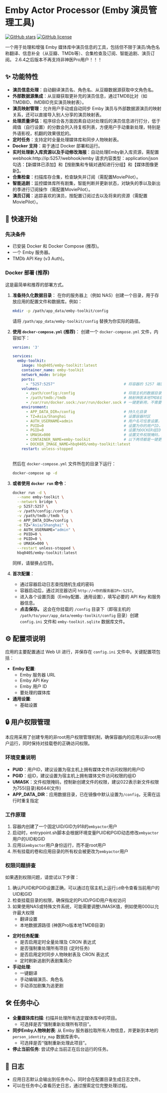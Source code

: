# Emby Actor Processor (Emby 演员管理工具)

[![GitHub stars](https://img.shields.io/github/stars/hbq0405/emby-toolkit.svg?style=social&label=Star)](https://github.com/hbq0405/emby-toolkit)
[![GitHub license](https://img.shields.io/github/license/hbq0405/emby-toolkit.svg)](https://github.com/hbq0405/emby-toolkit/blob/main/LICENSE)
<!-- 你可以添加更多的徽章，例如构建状态、Docker Hub 拉取次数等 -->

一个用于处理和增强 Emby 媒体库中演员信息的工具，包括但不限于演员/角色名称翻译、信息补全（从豆瓣、TMDb等）、合集检查及订阅、智能追剧、演员订阅。
2.6.4之后版本不再支持非神医Pro用户！！！
## ✨ 功能特性

*   **演员信息处理**：自动翻译演员名、角色名、从豆瓣数据源获取中文角色名。
*   **外部数据源集成**：从豆瓣获取更补充的演员信息，通过TMDB比对（如TMDBID、IMDBID充实演员映射表）。
*   **演员映射管理**：允许用户手动或自动同步 Emby 演员与外部数据源演员的映射关系，还可以直接导入别人分享的演员映射表。
*   **处理质量评估**：程序综合各方面因素自动对处理后的演员信息进行打分，低于阈值（自行设置）的分数会列入待复核列表，方便用户手动重新处理，特别是外语影视，机翻的效果很尬的。
*   **定时任务**：支持定时全量处理媒体库和同步人物映射表。
*   **Docker 支持**：易于通过 Docker 部署和运行。
*   **实时处理新入库资源以及手动修改海报**：自动处理Emby新入库资源，需配置webhook:http://ip:5257/webhook/emby 请求内容类型：application/json 勾选：【新媒体已添加】和【按剧集和专辑对通知进行分组】和【媒体图像更新】。
*   **合集检查**：扫描库存合集，检查缺失并订阅（需配置MoviePilot）。
*   **智能追剧**：监控媒体库所有剧集，智能判断并更新状态，对缺失的季以及新出的季进行订阅操作（需配置MoviePilot）。
*   **演员订阅**：追踪喜欢的演员，按配置订阅过去以及将来的资源（需配置MoviePilot）。


## 🚀 快速开始

### 先决条件

*   已安装 Docker 和 Docker Compose (推荐)。
*   一个 Emby 服务器。
*   TMDb API Key (v3 Auth)。

### Docker 部署 (推荐)

这是最简单和推荐的部署方式。

1.  **准备持久化数据目录**：
    在你的服务器上（例如 NAS）创建一个目录，用于存放应用的配置文件和数据库。例如：
    ```bash
    mkdir -p /path/app_data/emby-toolkit/config
    ```
    请将 `/path/app_data/emby-toolkit/config` 替换为你实际的路径。

2.  **使用 `docker-compose.yml` (推荐)**：
    创建一个 `docker-compose.yml` 文件，内容如下：

    ```yaml
    version: '3'

    services:
      emby-toolkit:
        image: hbq0405/emby-toolkit:latest 
        container_name: emby-toolkit
        network_mode: bridge
        ports:
          - "5257:5257"                               # 将容器的 5257 端口映射到宿主机的 5257 端口 (左边可以改成你希望的宿主机端口)
        volumes:
          - /path/config:/config                      # 将宿主机的数据目录挂载到容器的 /config 目录
          - /path/tmdb:/tmdb                          # 映射神医本地TMDB目录，必须配置
          - /var/run/docker.sock:/var/run/docker.sock # 一键更新用，不需要可以不配置
        environment:
          - APP_DATA_DIR=/config                      # 持久化目录
          - TZ=Asia/Shanghai                          # 设置容器时区
          - AUTH_USERNAME=admin                       # 用户名可任意设置，密码在程序首次运行会生成随机密码打印在日志中
          - PUID=0                                    # 设置为你的用户ID，建议与宿主机用户ID保持一致
          - PGID=0                                    # 设置为DOCKER组ID (一键更新用，‘grep docker /etc/group’可以查询)
          - UMASK=000                                 # 设置文件权限掩码，建议022
          - CONTAINER_NAME=emby-toolkit               # 以下两项都是一键更新用，不需要可以不配置
          - DOCKER_IMAGE_NAME=hbq0405/emby-toolkit:latest
        restart: unless-stopped
        

    ```
    然后在 `docker-compose.yml` 文件所在的目录下运行：
    ```bash
    docker-compose up -d
    ```

3.  **或者使用 `docker run` 命令**：
    ```bash
    docker run -d \
      --name emby-toolkit \
      --network bridge \
      -p 5257:5257 \
      -v /path/config:/config \
      -v /path/tmdb:/tmdb \
      -e APP_DATA_DIR=/config \
      -e TZ="Asia/Shanghai" \
      -e AUTH_USERNAME="admin" \
      -e PUID=0 \
      -e PGID=0 \
      -e UMASK=000 \
      --restart unless-stopped \
      hbq0405/emby-toolkit:latest
    ```
    同样，请替换占位符。

4.  **首次配置**：
    *   通过容器启动日志查找随机生成的密码
    *   容器启动后，通过浏览器访问 `http://<你的服务器IP>:5257`。
    *   进入各个设置页面（Emby配置、通用设置），填写必要的 API Key 和服务器信息。
    *   **点击保存。** 这会在你挂载的 `/config` 目录下（即宿主机的 `/path/to/your/app_data/eemby-toolkit/config` 目录）创建 `config.ini` 文件和 `emby-toolkit.sqlite` 数据库文件。


## ⚙️ 配置项说明

应用的主要配置通过 Web UI 进行，并保存在 `config.ini` 文件中。关键配置项包括：

*   **Emby 配置**:
    *   Emby 服务器 URL
    *   Emby API Key
    *   Emby 用户 ID 
    *   要处理的媒体库
*   **通用设置**:
    *   基础设置

## 🔒 用户权限管理

本应用采用了创建专用的非root用户权限管理机制，确保容器内的应用以非root用户运行，同时保持对挂载卷的正确访问权限。

### 环境变量说明

*   **PUID**：用户ID，建议设置为宿主机上拥有媒体文件访问权限的用户ID
*   **PGID**：组ID，建议设置为宿主机上拥有媒体文件访问权限的组ID
*   **UMASK**：文件权限掩码，控制新创建文件的权限，建议022表示新文件权限为755(目录)和644(文件)
*   **APP_DATA_DIR**：应用数据目录，已在镜像中默认设置为`/config`，无需在运行时重复指定

### 工作原理

1. 容器内创建了一个固定UID/GID为918的`embyactor`用户
2. 启动时，entrypoint.sh脚本会根据环境变量PUID和PGID动态修改`embyactor`用户的UID和GID
3. 应用以`embyactor`用户身份运行，而不是root用户
4. 所有挂载的卷和应用目录的所有权会被更改为`embyactor`用户

### 权限问题排查

如果遇到权限问题，请尝试以下步骤：

1. 确认PUID和PGID设置正确，可以通过在宿主机上运行`id`命令查看当前用户的UID和GID
2. 检查挂载目录的权限，确保指定的PUID/PGID用户有权访问
3. 如果使用NAS或特殊文件系统，可能需要调整UMASK值，例如使用000以允许最大权限
    *   翻译设置
    *   本地数据源路径 (神医Pro版本地TMDB目录)
*   **定时任务配置**:
    *   是否启用定时全量处理及 CRON 表达式
    *   是否强制重处理所有项目 (定时任务)
    *   是否启用定时同步人物映射表及 CRON 表达式
    *   定时刷新追剧列表剧集简介
*   **手动处理**:
    *   一键翻译
    *   手动编辑演员、角色名
    *   手动添加剧集为追更剧

## 🛠️ 任务中心


*   **全量媒体库扫描**: 扫描并处理所有选定媒体库中的项目。
    *   可选择是否“强制重新处理所有项目”。
*   **同步Emby人物映射表**: 从 Emby 服务器拉取所有人物信息，并更新到本地的 `person_identity_map` 数据库表中。
    *   可选择是否“强制重新处理此项目”。
*   **停止当前任务**: 尝试停止当前正在后台运行的任务。

## 📝 日志

*   应用日志默认会输出到任务中心，同时会在配置目录生成日志文件。
*   可以在任务中心查看历史日志，通过搜索定位完整处理过程。

